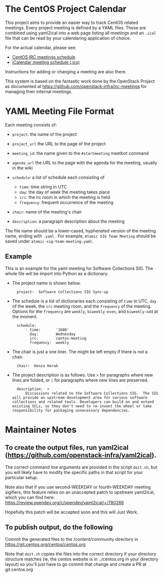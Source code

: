 # The CentOS Project Calendar

This project aims to provide an easier way to track CentOS related meetings. Every project meeting is defined by a YAML files.  These are combined using yaml2ical into a web page listing all meetings and an `.ical` file that can be read by your calendaring application of choice.

For the actual calendar, please see:

* [CentOS IRC meetings schedule](https://www.centos.org/community/calendar/)
* [iCalendar meeting schedule (.ics)](https://git.centos.org/raw/sig-core!calendar.git/master/output!irc-meetings.ical)

Instructions for adding or changing a meeting are also there.

This system is based on the fantastic work done by the OpenStack Project as documented at https://github.com/openstack-infra/irc-meetings for managing their internal meetings.

# YAML Meeting File Format

Each meeting consists of:

* ``project``: the name of the project
* ``project_url`` the URL to the page of the project
* ``meeting_id``: the name given to the ``#startmeeting`` meetbot command
* ``agenda_url`` the URL to the page with the agenda for the meeting,
  usually in the wiki
* ``schedule``: a list of schedule each consisting of

  * ``time``: time string in UTC
  * ``day``: the day of week the meeting takes place
  * ``irc``: the irc room in which the meeting is held
  * ``frequency``: frequent occurrence of the meeting
* ``chair``: name of the meeting's chair
* ``description``: a paragraph description about the meeting

The file name should be a lower-cased, hyphenated version of the meeting name,
ending with ``.yaml`` . For example, ``Atomic SIG Team Meeting`` should be
saved under ``atomic-sig-team-meeting.yaml``.

## Example

This is an example for the yaml meeting for Software Collections SIG.  The whole file
will be import into Python as a dictionary.

* The project name is shown below.

        project:  Software Collections SIG Sync-up

* The schedule is a list of dictionaries each consisting of `time` in UTC,
  `day` of the week, the `irc` meeting room, and the `frequency` of the
  meeting. Options for the `frequency` are `weekly`, `biweekly-even`, and
  `biweekly-odd` at the moment.

        schedule:
            - time:       '1600'
              day:        Wednesday
              irc:        centos-meeting
              frequency:  weekly

* The chair is just a one liner. The might be left empty if there is not a
  chair.

        chair:  Honza Horak

* The project description is as follows.  Use `>` for paragraphs where new
  lines are folded, or `|` for paragraphs where new lines are preserved.

        description:  >
            Discussions related to the Software Collections SIG.  The SIG will provide an upstream development area for various software collections and related tools. Developers can build on and extend existing SCLs, so they don't need to re-invent the wheel or take responsibility for packaging unnecessary dependencies. 

# Maintainer Notes

## To create the output files, run yaml2ical (https://github.com/openstack-infra/yaml2ical).

The correct command line arguments are provided in the script `doit.sh`,
but you will likely have to modify the specific paths in that script for
your particular setup.

Note also that if you use second-WEEKDAY or fourth-WEEKDAY meeting
sigifiers, this feature relies on an unaccepted patch to upstream
yaml2ical, which you can find here: https://review.opendev.org/c/opendev/yaml2ical/+/780266

Hopefully this patch will be accepted soon and this will Just Work.

## To publish output, do the following

Commit the generated files to the /content/community directory in https://git.centos.org/centos/centos.org

Note that `doit.sh` copies the files into the correct directory if your
directory structure matches (ie, the centos website is in ../centos.org
in your directory layout) so you'll just have to go commit that change
and create a PR at git.centos.org

